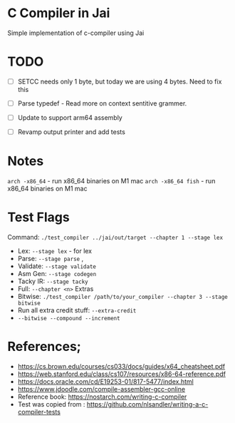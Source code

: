 # C Compiler in Jai

Simple implementation of c-compiler using Jai


# TODO
- [ ] SETCC needs only 1 byte, but today we are using 4 bytes. Need to fix this
- [ ] Parse typedef - Read more on context sentitive grammer.
- [ ] Update to support arm64 assembly
- [ ] Revamp output printer and add tests


# Notes
`arch -x86_64` - run x86_64 binaries on M1 mac
`arch -x86_64 fish` - run x86_64 binaries on M1 mac

# Test Flags
Command: `./test_compiler ../jai/out/target --chapter 1 --stage lex`
- Lex: `--stage lex` - for lex
- Parse: `--stage parse` ,  
- Validate: `--stage validate`
- Asm Gen: `--stage codegen`
- Tacky IR: `--stage tacky`
- Full: `--chapter <n>`
Extras
- Bitwise: `./test_compiler /path/to/your_compiler --chapter 3 --stage bitwise`
- Run all extra credit stuff: `--extra-credit`
- `--bitwise --compound --increment`


# References;
- https://cs.brown.edu/courses/cs033/docs/guides/x64_cheatsheet.pdf
- https://web.stanford.edu/class/cs107/resources/x86-64-reference.pdf
- https://docs.oracle.com/cd/E19253-01/817-5477/index.html
- https://www.jdoodle.com/compile-assembler-gcc-online
- Reference book: https://nostarch.com/writing-c-compiler
- Test was copied from : https://github.com/nlsandler/writing-a-c-compiler-tests



